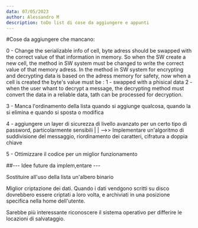 ```yaml
---
data: 07/05/2023
author: Alessandro M
description: toDo list di cose da aggiungere e appunti
---
```



#Cose da aggiungere che mancano:

0 - Change the serializable info of cell, byte adress should be swapped with the correct value of that information in memory.
    So when the SW create a new cell, the method in SW system must be changed to write the correct value of that memory adress.
    In the method in SW system for encrypting and decrypting data is based on the adress memory for safety, now when a cell is created the 
    byte's value must be :
    1 - swapped with a phisical data
    2 - when the user whant to decrypt a message, the decrypting method must convert the data in a reliable data, tath can be processed for decryption.

3 - Manca l'ordinamento della lista quando si aggiunge qualcosa, quando la si elimina e quando si sposta o modifica

4 - aggiungere un layer di sicurezza di livello avanzato per un certo tipo di password, particolarmente sensibili
        |
        |
        \-->> Implementare un'algoritmo di suddivisione del messaggio, riordinamento dei caratteri, cifratura a doppia chiave


5 - Ottimizzare il codice per un miglior funzionamento

##--- Idee future da implem,entare ---

Sostituire all'uso della lista un'albero binario


Miglior criptazione dei dati.
Quando i dati vendgono scritti su disco dovrebbero essere criptati a loro volta, e archiviati in una posizione specifica nella home dell'utente.



Sarebbe più interessante riconoscere il sistema operativo per differire le locazioni di salvataggio.

